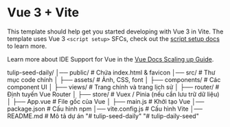# Vue 3 + Vite

This template should help get you started developing with Vue 3 in Vite. The template uses Vue 3 `<script setup>` SFCs, check out the [script setup docs](https://v3.vuejs.org/api/sfc-script-setup.html#sfc-script-setup) to learn more.

Learn more about IDE Support for Vue in the [Vue Docs Scaling up Guide](https://vuejs.org/guide/scaling-up/tooling.html#ide-support).

tulip-seed-daily/
│── public/               # Chứa index.html & favicon
│── src/                  # Thư mục code chính
│   ├── assets/           # Ảnh, CSS, font
│   ├── components/       # Các component UI
│   ├── views/            # Trang chính và trang lịch sử
│   ├── router/           # Định tuyến Vue Router
│   ├── store/            # Vuex / Pinia (nếu cần lưu trữ dữ liệu)
│   ├── App.vue           # File gốc của Vue
│   ├── main.js           # Khởi tạo Vue
│── package.json          # Cấu hình npm
│── vite.config.js        # Cấu hình Vite
│── README.md             # Mô tả dự án
"# tulip-seed-daily" 
"# tulip-daily-seed" 
